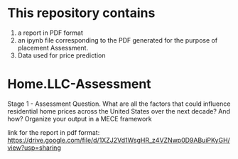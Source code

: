 # This repository contains 
1. a report in PDF format 
2. an ipynb file corresponding to the PDF generated for the purpose of placement Assessment.
3. Data used for price prediction

# Home.LLC-Assessment
Stage 1 - Assessment Question.  What are all the factors that could influence residential home prices across the United States over the next decade? And how? Organize your output in a MECE framework


link for the report in pdf format: https://drive.google.com/file/d/1XZJ2Vd1WsgHR_z4VZNwp0D9ABuiPKyGH/view?usp=sharing











